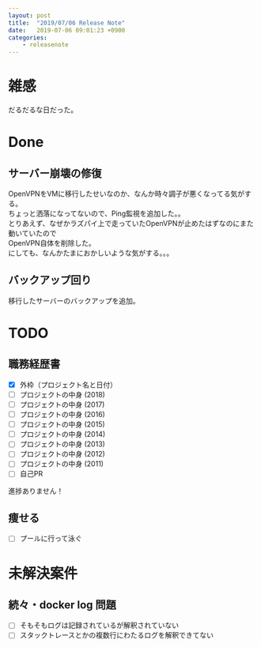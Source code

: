 ```yaml
---
layout: post
title:  "2019/07/06 Release Note"
date:   2019-07-06 09:01:23 +0900
categories:	
	- releasenote
---
```

# 雑感

だるだるな日だった。

# Done

## サーバー崩壊の修復

OpenVPNをVMに移行したせいなのか、なんか時々調子が悪くなってる気がする。  
ちょっと洒落になってないので、Ping監視を追加した。。   
とりあえず、なぜかラズパイ上で走っていたOpenVPNが止めたはずなのにまた動いていたので  
OpenVPN自体を削除した。  
にしても、なんかたまにおかしいような気がする。。。


## バックアップ回り

移行したサーバーのバックアップを追加。

# TODO 

## 職務経歴書

- [x] 外枠（プロジェクト名と日付）
- [ ] プロジェクトの中身 (2018)
- [ ] プロジェクトの中身 (2017)
- [ ] プロジェクトの中身 (2016)
- [ ] プロジェクトの中身 (2015)
- [ ] プロジェクトの中身 (2014)
- [ ] プロジェクトの中身 (2013)
- [ ] プロジェクトの中身 (2012)
- [ ] プロジェクトの中身 (2011)
- [ ] 自己PR

進捗ありません！

## 痩せる

- [ ] プールに行って泳ぐ

# 未解決案件

## 続々・docker log 問題

- [ ] そもそもログは記録されているが解釈されていない
- [ ] スタックトレースとかの複数行にわたるログを解釈できてない
